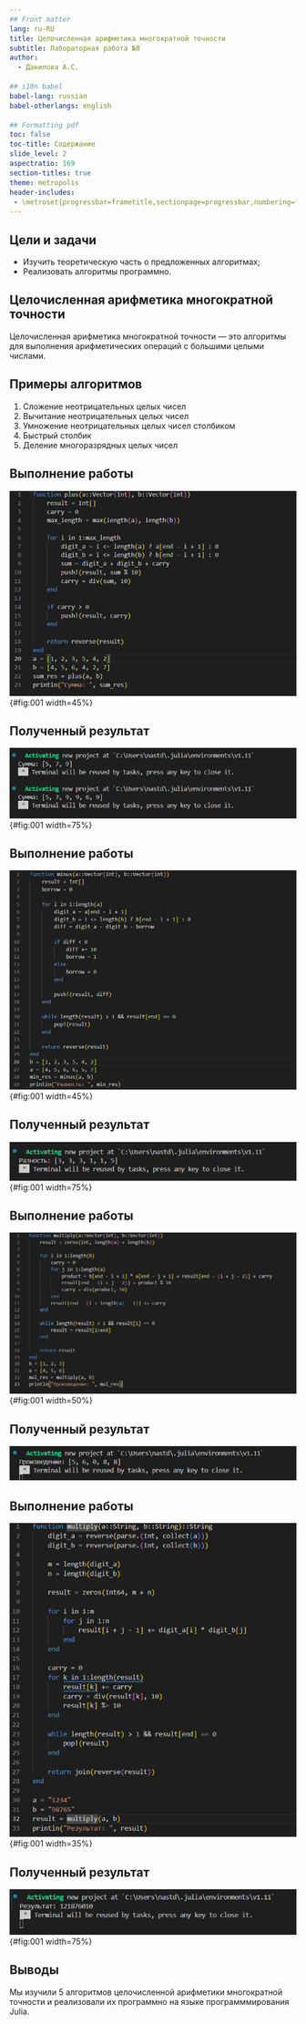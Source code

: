 ```yaml
---
## Front matter
lang: ru-RU
title: Целочисленная арифметика многократной точности
subtitle: Лабораторная работа №8
author:
  - Данилова А.С.

## i18n babel
babel-lang: russian
babel-otherlangs: english

## Formatting pdf
toc: false
toc-title: Содержание
slide_level: 2
aspectratio: 169
section-titles: true
theme: metropolis
header-includes:
 - \metroset{progressbar=frametitle,sectionpage=progressbar,numbering=fraction}
---
```



## Цели и задачи

- Изучить теоретическую часть о предложенных алгоритмах;
- Реализовать алгоритмы программно.

## Целочисленная арифметика многократной точности

Целочисленная арифметика многократной точности — это алгоритмы для выполнения арифметических операций с большими целыми числами.

## Примеры алгоритмов

1. Сложение неотрицательных целых чисел
2. Вычитание неотрицательных целых чисел
3. Умножение неотрицательных целых чисел столбиком
4. Быстрый столбик
5. Деление многоразрядных целых чисел

## Выполнение работы

![Сложение неотрицательных целых чисел](1.jpg){#fig:001 width=45%}

## Полученный результат

![Результат](1-1.jpg){#fig:001 width=75%}

## Выполнение работы

![Вычитание неотрицательных целых чисел](2.jpg){#fig:001 width=45%}

## Полученный результат

![Результат](2-2.jpg){#fig:001 width=75%}

## Выполнение работы

![Умножение неотрицательных целых чисел столбиком](3.jpg){#fig:001 width=50%}

## Полученный результат

![Результат](3-3.jpg)

## Выполнение работы

![Быстрый столбик](4.jpg){#fig:001 width=35%}

## Полученный результат

![Результат](4-4.jpg){#fig:001 width=75%}

## Выводы

Мы изучили 5 алгоритмов целочисленной арифметики многократной точности и реализовали их программно на языке программмирования Julia.
